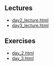 
## Lectures

- [day2_lecture.html](http://jokergoo.github.io/teaching_2018/day2_lecture.html)
- [day3_lecture.html](http://jokergoo.github.io/teaching_2018/day3_lecture.html)


## Exercises

- [day_2.html](http://jokergoo.github.io/teaching_2018/day_2.html)
- [day_3.html](http://jokergoo.github.io/teaching_2018/day_3.html)
